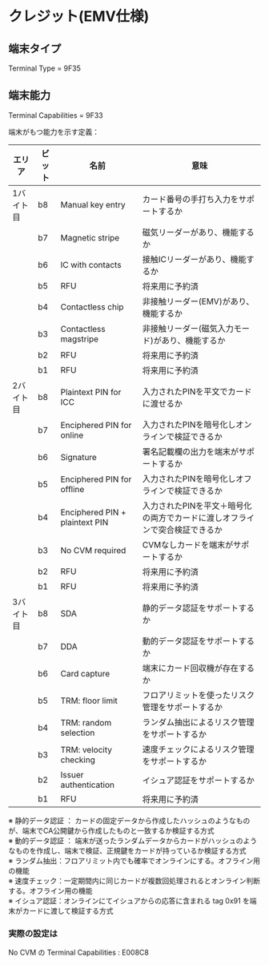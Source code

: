 ﻿# クレジット(EMV仕様)

## 端末タイプ

Terminal Type = 9F35

## 端末能力

Terminal Capabilities = 9F33

端末がもつ能力を示す定義：

| エリア | ビット | 名前 | 意味 |
|---|---|---|---|
| 1バイト目 | b8 |  Manual key entry | カード番号の手打ち入力をサポートするか | 
| | b7 | Magnetic stripe | 磁気リーダーがあり、機能するか |
| | b6 | IC with contacts | 接触ICリーダーがあり、機能するか |
| | b5 | RFU | 将来用に予約済 |
| | b4 | Contactless chip | 非接触リーダー(EMV)があり、機能するか |
| | b3 | Contactless magstripe | 非接触リーダー(磁気入力モード)があり、機能するか |
| | b2 | RFU | 将来用に予約済 |
| | b1 | RFU | 将来用に予約済 |
| 2バイト目 | b8 |  Plaintext PIN for ICC | 入力されたPINを平文でカードに渡せるか | 
| | b7 | Enciphered PIN for online | 入力されたPINを暗号化しオンラインで検証できるか |
| | b6 | Signature | 署名記載欄の出力を端末がサポートするか |
| | b5 | Enciphered PIN for offline | 入力されたPINを暗号化しオフラインで検証できるか |
| | b4 | Enciphered PIN + plaintext PIN | 入力されたPINを平文＋暗号化の両方でカードに渡しオフラインで突合検証できるか |
| | b3 | No CVM required | CVMなしカードを端末がサポートするか |
| | b2 | RFU | 将来用に予約済 |
| | b1 | RFU | 将来用に予約済 |
| 3バイト目 | b8 | SDA | 静的データ認証をサポートするか |
| | b7 | DDA | 動的データ認証をサポートするか |
| | b6 | Card capture | 端末にカード回収機が存在するか |
| | b5 | TRM: floor limit | フロアリミットを使ったリスク管理をサポートするか |
| | b4 | TRM: random selection | ランダム抽出によるリスク管理をサポートするか |
| | b3 | TRM: velocity checking | 速度チェックによるリスク管理をサポートするか |
| | b2 | Issuer authentication | イシュア認証をサポートするか |
| | b1 | RFU | 将来用に予約済 |

※ 静的データ認証 ： カードの固定データから作成したハッシュのようなものが、端末でCA公開鍵から作成したものと一致するか検証する方式  
※ 動的データ認証 ： 端末が送ったランダムデータからカードがハッシュのようなものを作成し、端末で検証、正規鍵をカードが持っているか検証する方式  
※ ランダム抽出：フロアリミット内でも確率でオンラインにする。オフライン用の機能  
※ 速度チェック：一定期間内に同じカードが複数回処理されるとオンライン判断する。オフライン用の機能  
※ イシュア認証：オンラインにてイシュアからの応答に含まれる tag 0x91 を端末がカードに渡して検証する方式


### 実際の設定は

No CVM の Terminal Capabilities : E008C8

